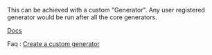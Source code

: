 This can be achieved with a custom "Generator". Any user registered generator would be run after all the core generators.

[Docs](https://blueprint.laravelshift.com/docs/extending-blueprint/)

Faq : [Create a custom generator](https://github.com/sr57/laravel-blueprint-faq/blob/master/Create%20a%20generator/Create%20a%20custom%20generator.md)
